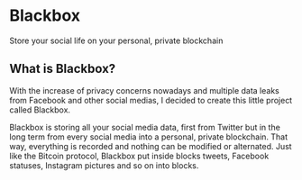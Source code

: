 # Blackbox
Store your social life on your personal, private blockchain

## What is Blackbox?
With the increase of privacy concerns nowadays and multiple data leaks from Facebook and other social medias,
I decided to create this little project called Blackbox. 

Blackbox is storing all your social media data, first from Twitter but in the long term from every social media
into a personal, private blockchain. That way, everything is recorded and nothing can be modified or alternated.
Just like the Bitcoin protocol, Blackbox put inside blocks tweets, Facebook statuses, Instagram pictures and so on
into blocks. 